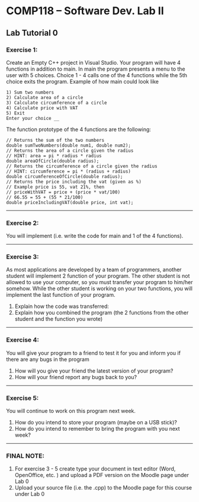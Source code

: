 # COMP118 – Software Dev. Lab II
## Lab Tutorial 0


### Exercise 1:
Create an Empty C++ project in Visual Studio. Your program will have 4
functions in addition to main. In main the program presents a menu to the
user with 5 choices. Choice 1 - 4 calls one of the 4 functions while the 5th
choice exits the program. Example of how main could look like

```
1) Sum two numbers
2) Calculate area of a circle
3) Calculate circumference of a circle
4) Calculate price with VAT
5) Exit
Enter your choice __
```

The function prototype of the 4 functions are the following:

```
// Returns the sum of the two numbers
double sumTwoNumbers(double num1, double num2);
// Returns the area of a circle given the radius
// HINT: area = pi * radius * radius
double areaOfCircle(double radius);
// Returns the circumference of a circle given the radius
// HINT: circumference = pi * (radius + radius)
double circumferenceOfCircle(double radius);
// Returns the price including the vat (given as %)
// Example price is 55, vat 21%, then
// priceWithVAT = price + (price * vat/100)
// 66.55 = 55 + (55 * 21/100)
double priceIncludingVAT(double price, int vat);
```

___

### Exercise 2:
You will implement (i.e. write the code for main and 1 of the 4 functions).

___

### Exercise 3:
As most applications are developed by a team of programmers, another
student will implement 2 function of your program. The other student is not
allowed to use your computer, so you must transfer your program to him/her
somehow. While the other student is working on your two functions, you will
implement the last function of your program.

1. Explain how the code was transferred:
2. Explain how you combined the program (the 2 functions from the other student and the function you wrote)

___

### Exercise 4:
You will give your program to a friend to test it for you and inform you if there
are any bugs in the program

1. How will you give your friend the latest version of your program?
2. How will your friend report any bugs back to you?

___

### Exercise 5:
You will continue to work on this program next week.
1. How do you intend to store your program (maybe on a USB stick)?
2. How do you intend to remember to bring the program with you next week?

___

### FINAL NOTE:
1. For exercise 3 - 5 create type your document in text editor
(Word, OpenOffice, etc. ) and upload a PDF version on the
Moodle page under Lab 0
2. Upload your source file (i.e. the .cpp) to the Moodle page for
this course under Lab 0
